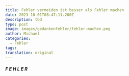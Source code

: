 ```yaml
---
title: Fehler vermeiden ist besser als Fehler machen
date: 2023-10-01T08:47:11.200Z
description: tbd
type: post
image: images/gedankenfehler/fehler-machen.png
author: Michael
categories:
  - Fehler
tags:
translation: original
---
```


##### F E H L E R
